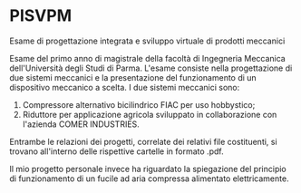 # PISVPM
Esame di progettazione integrata e sviluppo virtuale di prodotti meccanici

Esame del primo anno di magistrale della facoltà di Ingegneria Meccanica dell'Università degli Studi di Parma.
L'esame consiste nella progettazione di due sistemi meccanici e la presentazione del funzionamento di un dispositivo meccanico a scelta. 
I due sistemi meccanici sono: 

1. Compressore alternativo bicilindrico FIAC per uso hobbystico;
2. Riduttore per applicazione agricola sviluppato in collaborazione con l'azienda COMER INDUSTRIES. 

Entrambe le relazioni dei progetti, correlate dei relativi file costituenti, si trovano all'interno delle rispettive cartelle in formato .pdf.

Il mio progetto personale invece ha riguardato la spiegazione del principio di funzionamento di un fucile ad aria compressa alimentato elettricamente. 
